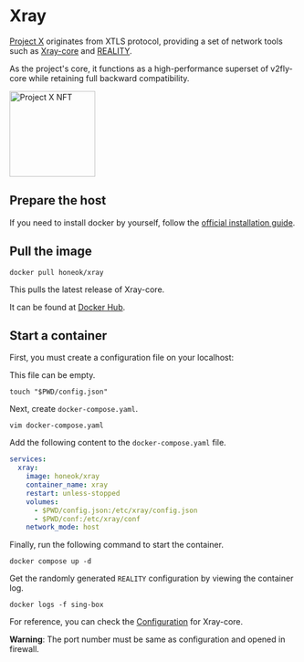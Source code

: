 # Xray

[Project X][1] originates from XTLS protocol, providing a set of network tools such as [Xray-core][2] and [REALITY][3].

As the project's core, it functions as a high-performance superset of v2fly-core while retaining full backward compatibility.

<img src="https://raw2.seadn.io/ethereum/0x5ee362866001613093361eb8569d59c4141b76d1/7fa9ce900fb39b44226348db330e32/8b7fa9ce900fb39b44226348db330e32.svg" alt="Project X NFT" width="150"/>

## Prepare the host

If you need to install docker by yourself, follow the [official installation guide][4].

## Pull the image

```shell
docker pull honeok/xray
```

This pulls the latest release of Xray-core.

It can be found at [Docker Hub][5].

## Start a container

First, you must create a configuration file on your localhost:

This file can be empty.

```shell
touch "$PWD/config.json"
```

Next, create `docker-compose.yaml`.

```shell
vim docker-compose.yaml
```

Add the following content to the `docker-compose.yaml`  file.

```yaml
services:
  xray:
    image: honeok/xray
    container_name: xray
    restart: unless-stopped
    volumes:
      - $PWD/config.json:/etc/xray/config.json
      - $PWD/conf:/etc/xray/conf
    network_mode: host
```

Finally, run the following command to start the container.

```shell
docker compose up -d
```

Get the randomly generated `REALITY` configuration by viewing the container log.

```shell
docker logs -f sing-box
```

For reference, you can check the [Configuration][6] for Xray-core.

**Warning**: The port number must be same as configuration and opened in firewall.

[1]: https://github.com/XTLS
[2]: https://github.com/XTLS/Xray-core
[3]: https://github.com/XTLS/REALITY
[4]: https://docs.docker.com/install
[5]: https://hub.docker.com/r/honeok/xray
[6]: https://xtls.github.io